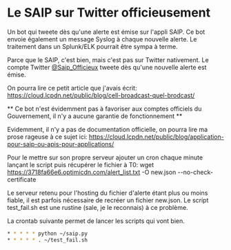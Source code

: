 # Le SAIP sur Twitter officieusement
Un bot qui tweete dès qu'une alerte est émise sur l'appli SAIP.
Ce bot envoie également un message Syslog à chaque nouvelle alerte. Le traitement dans un Splunk/ELK pourrait être sympa à terme.

Parce que le SAIP, c'est bien, mais c'est pas sur Twitter nativement. Le compte Twitter [@Saip_Officieux](https://twitter.com/saip_officieux) tweete dès qu'une nouvelle alerte est émise.

On pourra lire ce petit article que j'avais écrit: https://cloud.lcpdn.net/public/blog/cell-broadcast-quel-brodcast/ 

** Ce bot n'est évidemment pas à favoriser aux comptes officiels du Gouvernement, il n'y a aucune garantie de fonctionnement **

Evidemment, il n'y a pas de documentation officielle, on pourra lire ma prose rageuse à ce sujet ici: https://cloud.lcpdn.net/public/blog/application-pour-saip-ou-apis-pour-applications/ 

Pour le mettre sur son propre serveur ajouter un cron chaque minute lançant le script puis récupérer le fichier à T0:
wget https://3718fa66e6.optimicdn.com/alert_list.txt -O new.json --no-check-certificate

Le serveur retenu pour l'hosting du fichier d'alerte étant plus ou moins fiable, il est parfois nécessaire de recréer un fichier new.json. Le script test_fail.sh est une rustine (sale, je le reconnais) à ce problème.

La crontab suivante permet de lancer les scripts qui vont bien.
```bash
* * * * * python ~/saip.py
* * * * * . ~/test_fail.sh
```
